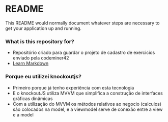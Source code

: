 # README #

This README would normally document whatever steps are necessary to get your application up and running.

### What is this repository for? ###

* Repositório criado para guardar o projeto de cadastro de exercicios enviado pela codeminer42
* [Learn Markdown](https://bitbucket.org/tutorials/markdowndemo)

### Porque eu utilizei knockoutjs? ###

* Primeiro porque já tenho experiência com esta tecnologia 
* E o knockoutJS utiliza MVVM que simplifica a construção de interfaces gráficas dinâmicas
* Com a utilização do MVVM os métodos  relativos ao negocio (calculos) são colocados na model, e a viewmodel serve de conexão entre a view e a model
